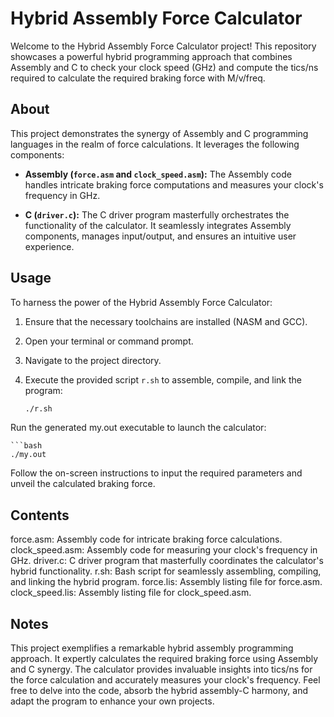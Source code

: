 # Hybrid Assembly Force Calculator

Welcome to the Hybrid Assembly Force Calculator project! This repository showcases a powerful hybrid programming approach that combines Assembly and C to check your clock speed (GHz) and compute the tics/ns required to calculate the required braking force with M/v/freq.

## About

This project demonstrates the synergy of Assembly and C programming languages in the realm of force calculations. It leverages the following components:

- **Assembly (`force.asm` and `clock_speed.asm`):** The Assembly code handles intricate braking force computations and measures your clock's frequency in GHz.

- **C (`driver.c`):** The C driver program masterfully orchestrates the functionality of the calculator. It seamlessly integrates Assembly components, manages input/output, and ensures an intuitive user experience.

## Usage

To harness the power of the Hybrid Assembly Force Calculator:

1. Ensure that the necessary toolchains are installed (NASM and GCC).
2. Open your terminal or command prompt.
3. Navigate to the project directory.
4. Execute the provided script `r.sh` to assemble, compile, and link the program:

   ```bash
   ./r.sh
Run the generated my.out executable to launch the calculator:

    ```bash
    ./my.out
    
Follow the on-screen instructions to input the required parameters and unveil the calculated braking force.

## Contents
force.asm: Assembly code for intricate braking force calculations.
clock_speed.asm: Assembly code for measuring your clock's frequency in GHz.
driver.c: C driver program that masterfully coordinates the calculator's hybrid functionality.
r.sh: Bash script for seamlessly assembling, compiling, and linking the hybrid program.
force.lis: Assembly listing file for force.asm.
clock_speed.lis: Assembly listing file for clock_speed.asm.

## Notes
This project exemplifies a remarkable hybrid assembly programming approach.
It expertly calculates the required braking force using Assembly and C synergy.
The calculator provides invaluable insights into tics/ns for the force calculation and accurately measures your clock's frequency.
Feel free to delve into the code, absorb the hybrid assembly-C harmony, and adapt the program to enhance your own projects.
